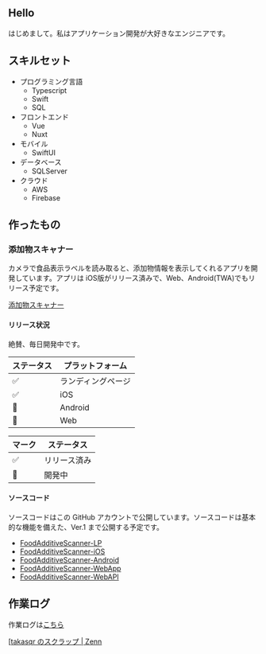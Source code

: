 ## Hello

はじめまして。私はアプリケーション開発が大好きなエンジニアです。

## スキルセット
- プログラミング言語
    * Typescript
    * Swift
    * SQL
- フロントエンド
    * Vue
    * Nuxt
- モバイル
    * SwiftUI
- データベース
    * SQLServer
- クラウド
    * AWS
    * Firebase

## 作ったもの

### 添加物スキャナー
カメラで食品表示ラベルを読み取ると、添加物情報を表示してくれるアプリを開発しています。アプリは iOS版がリリース済みで、Web、Android(TWA)でもリリース予定です。

[添加物スキャナー](https://foodadditive.app/)


#### リリース状況

絶賛、毎日開発中です。

| ステータス | プラットフォーム |
|---|---|
| ✅ | ランディングページ |
| ✅ | iOS |
| 🚧 | Android |
| 🚧 | Web |


| マーク | ステータス |
|---|---|
| ✅ | リリース済み |
| 🚧 | 開発中 |

#### ソースコード

ソースコードはこの GitHub アカウントで公開しています。ソースコードは基本的な機能を備えた、Ver.1 まで公開する予定です。

- [FoodAdditiveScanner-LP](https://github.com/takasqr/FoodAdditiveScanner-LP)
- [FoodAdditiveScanner-iOS
](https://github.com/takasqr/FoodAdditiveScanner-iOS)
- [FoodAdditiveScanner-Android
](https://github.com/takasqr/FoodAdditiveScanner-Android)
- [FoodAdditiveScanner-WebApp
](https://github.com/takasqr/FoodAdditiveScanner-WebApp)
- [FoodAdditiveScanner-WebAPI
](https://github.com/takasqr/FoodAdditiveScanner-WebAPI)


## 作業ログ

作業ログは[こちら](https://zenn.dev/takasqr?tab=scraps)

[[takasqr のスクラップ | Zenn](https://zenn.dev/takasqr?tab=scraps)